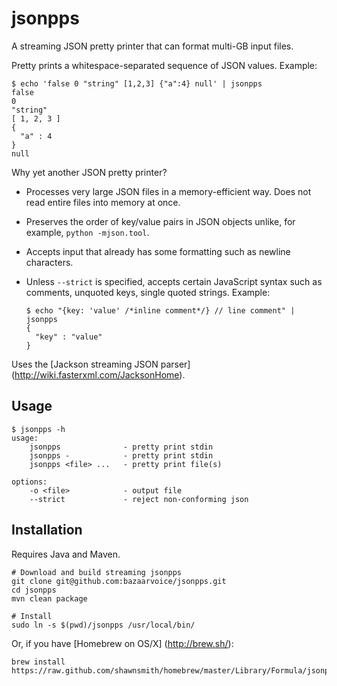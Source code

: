 jsonpps
======================================

A streaming JSON pretty printer that can format multi-GB input files.

Pretty prints a whitespace-separated sequence of JSON values.  Example:
```
$ echo 'false 0 "string" [1,2,3] {"a":4} null' | jsonpps
false
0
"string"
[ 1, 2, 3 ]
{
  "a" : 4
}
null
```

Why yet another JSON pretty printer?

* Processes very large JSON files in a memory-efficient way.  Does not read entire files into memory at once.

* Preserves the order of key/value pairs in JSON objects unlike, for example, `python -mjson.tool`.

* Accepts input that already has some formatting such as newline characters.

* Unless `--strict` is specified, accepts certain JavaScript syntax such as comments, unquoted keys, single quoted strings.  Example:

    ```
    $ echo "{key: 'value' /*inline comment*/} // line comment" | jsonpps
    {
      "key" : "value"
    }
    ```

Uses the [Jackson streaming JSON parser] (http://wiki.fasterxml.com/JacksonHome).

Usage
-----

```
$ jsonpps -h
usage:
    jsonpps              - pretty print stdin
    jsonpps -            - pretty print stdin
    jsonpps <file> ...   - pretty print file(s)

options:
    -o <file>            - output file
    --strict             - reject non-conforming json
```

Installation
------------

Requires Java and Maven.

```
# Download and build streaming jsonpps
git clone git@github.com:bazaarvoice/jsonpps.git
cd jsonpps
mvn clean package

# Install
sudo ln -s $(pwd)/jsonpps /usr/local/bin/
```

Or, if you have [Homebrew on OS/X] (http://brew.sh/):

```
brew install https://raw.github.com/shawnsmith/homebrew/master/Library/Formula/jsonpps.rb
```
